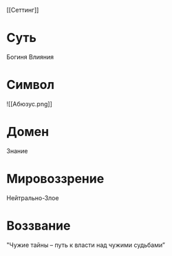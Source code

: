 [[Сеттинг]]
# Суть
Богиня Влияния
# Символ
![[Абюзус.png]]
# Домен
Знание
# Мировоззрение
Нейтрально-Злое
# Воззвание
"Чужие тайны – путь к власти над чужими судьбами”
